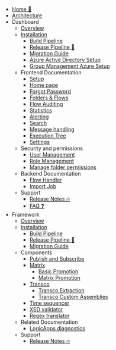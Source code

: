 <!-- markdownlint-disable -->

* [Home :house_with_garden:](/)
* [Architecture](/architecture/architecture-diagram.md)
* Dashboard
  * [Overview](/dashboard/dashboard.md)
  * [Installation](/dashboard/installation/dashboard-installation.md)
    * [Build Pipeline](/dashboard/installation/dashboard-buildpipeline.md)
    * [Release Pipeline :rocket:](/dashboard/installation/dashboard-releasepipeline.md)
    * [Migration Guide](/dashboard/installation/dashboard-migration.md)
    * [Azure Active Directory Setup](/dashboard/azureADSetup.md)
    * [Group Management Azure Setup](/dashboard/groupmanagement.md)
  * Frontend Documentation
    * [Setup](/dashboard/setup.md)
    * [Home page](/dashboard/home.md)
    * [Forgot Password](/dashboard/forgotpassword.md)
    * [Folders & Flows](/dashboard/foldersflows.md)
    * [Flow Auditing](/dashboard/flowauditing.md)
    * [Statistics](/dashboard/stats.md)
    * [Alerting](/dashboard/alerting.md)
    * [Search](/dashboard/search.md)
    * [Message handling](/dashboard/messagehandling.md)
    * [Execution Tree](/dashboard/executiontree.md)
    * [Settings](/dashboard/settings.md)
  * Security and permissions
    * [User Management](/dashboard/usermanagement.md) 
    * [Role Management](/dashboard/role-management.md) 
    * [Manage folder permissions](/dashboard/foldermanagement.md) 
  * Backend Documentation
    * [Flow Handler](/dashboard/flowhandler.md)
    * [Import Job](/dashboard/importjob.md)
  * Support
    * [Release Notes :fire:](/dashboard/support/releasenotes.md)
    * [FAQ :question:](/dashboard/support/faq.md)
* Framework
  * [Overview](/framework/framework.md)
  * [Installation](/framework/installation/framework-installation.md)
    * [Build Pipeline](/framework/installation/framework-buildpipeline.md)
    * [Release Pipeline :rocket:](/framework/installation/framework-releasepipeline.md)
    * [Migration Guide](/framework/installation/framework-migration.md)
  * Components
    * [Publish and Subscribe](/framework/components/pubsub.md)
    * [Matrix](/framework/components/matrix.md)
      * [Basic Promotion](/framework/components/matrix-basic.md)
      * [Matrix Promotion](/framework/components/matrix-promote.md)
    * [Transco](/framework/components/transco.md)
      * [Transco Extraction](/framework/components/transco-extraction.md)
      * [Transco Custom Assemblies](/framework/components/transco-assemblies.md)
    * [Time sequencer](/framework/components/timesequencer.md)
    * [XSD validator](/framework/components/xsd-validator.md)
    * [Regex translator](/framework/components/regextranslation.md)
  * Related Documentation
    * [LogicApps diagnostics](/framework/logicappsdiagnostics.md) 
  * Support
    * [Release Notes :fire:](/framework/support/releasenotes.md)
